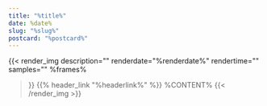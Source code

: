 ```yaml
---
title: "%title%"
date: %date%
slug: "%slug%"
postcard: "%postcard%"
---
```


{{< render_img
  description=""
  renderdate="%renderdate%"
  rendertime=""
  samples=""
  %frames%
  >}}
  {{% header_link "%headerlink%" %}}
  %CONTENT%
{{< /render_img >}}